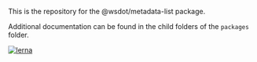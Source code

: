 This is the repository for the @wsdot/metadata-list package.

Additional documentation can be found in the child folders of the `packages` folder.

[![lerna](https://img.shields.io/badge/maintained%20with-lerna-cc00ff.svg)](https://lernajs.io/)